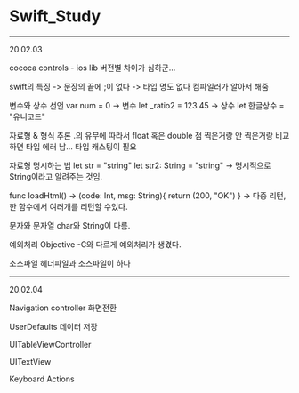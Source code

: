 # Swift_Study
----------------------------------------------------------------------------------------------------------------------------------------
20.02.03

cococa controls - ios lib 
버전별 차이가 심하군... 

swift의 특징
-> 문장의 끝에 ;이 없다
-> 타입 명도 없다 컴파일러가 알아서 해줌

변수와 상수 선언
var num = 0 -> 변수
let _ratio2 = 123.45 -> 상수
let 한글상수 = "유니코드"

자료형 & 형식 추론
.의 유무에 따라서 float 혹은 double 점 찍은거랑 안 찍은거랑 비교하면 타입 에러 남... 타입 캐스팅이 필요

자료형 명시하는 법
let str = "string"
let str2: String = "string" -> 명시적으로 String이라고 알려주는 것임. 

func loadHtml() -> (code: Int, msg: String){
	return (200, "OK")
}
-> 다중 리턴, 한 함수에서 여러개를 리턴할 수있다. 

문자와 문자열 
char와 String이 다름. 

예외처리
Objective -C와 다르게 예외처리가 생겼다. 

소스파일 
헤더파일과 소스파일이 하나 

----------------------------------------------------------------------------------------------------------------------------------------
20.02.04

Navigation controller 화면전환

UserDefaults 데이터 저장

UITableViewController 

UITextView

Keyboard Actions
